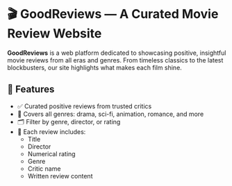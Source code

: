 # 🎬 GoodReviews — A Curated Movie Review Website

**GoodReviews** is a web platform dedicated to showcasing positive, insightful movie reviews from all eras and genres. From timeless classics to the latest blockbusters, our site highlights what makes each film shine.

## 🌟 Features

- ✅ Curated positive reviews from trusted critics
- 🎥 Covers all genres: drama, sci-fi, animation, romance, and more
- 🗂 Filter by genre, director, or rating
- 📝 Each review includes:
  - Title
  - Director
  - Numerical rating
  - Genre
  - Critic name
  - Written review content
